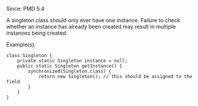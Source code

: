 Since: PMD 5.4

A singleton class should only ever have one instance. Failure to check
            whether an instance has already been created may result in multiple
            instances being created.

Example(s):
```
class Singleton {
    private static Singleton instance = null;
    public static Singleton getInstance() {
        synchronized(Singleton.class) {
            return new Singleton(); // this should be assigned to the field
        }
    }
}
```

